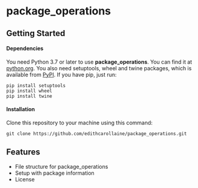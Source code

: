 # package_operations

## Getting Started
#### Dependencies
You need Python 3.7 or later to use **package_operations**. You can find it at [python.org](https://www.python.org/).
You also need setuptools, wheel and twine packages, which is available from [PyPI](https://pypi.org). If you have pip, just run:
```
pip install setuptools
pip install wheel
pip install twine
```
#### Installation
Clone this repository to your machine using this command:
```
git clone https://github.com/edithcarollaine/package_operations.git
```
## Features
- File structure for package_operations
- Setup with package information
- License 